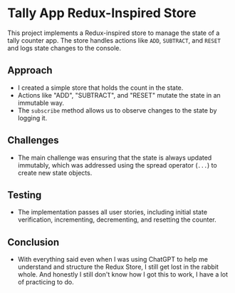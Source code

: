 # Tally App Redux-Inspired Store

This project implements a Redux-inspired store to manage the state of a tally counter app. The store handles actions like `ADD`, `SUBTRACT`, and `RESET` and logs state changes to the console.

## Approach

- I created a simple store that holds the count in the state.
- Actions like "ADD", "SUBTRACT", and "RESET" mutate the state in an immutable way.
- The `subscribe` method allows us to observe changes to the state by logging it.

## Challenges

- The main challenge was ensuring that the state is always updated immutably, which was addressed using the spread operator (`...`) to create new state objects.

## Testing

- The implementation passes all user stories, including initial state verification, incrementing, decrementing, and resetting the counter.

## Conclusion

- With everything said even when I was using ChatGPT to help me understand and structure the Redux Store, I still get lost in the rabbit whole. And honestly I still don't know how I got this to work, I have a lot of practicing to do.
